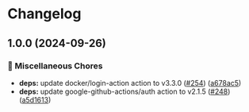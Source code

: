 # Changelog

## 1.0.0 (2024-09-26)


### 🔧 Miscellaneous Chores

* **deps:** update docker/login-action action to v3.3.0 ([#254](https://github.com/grafana/shared-workflows/issues/254)) ([a678ac5](https://github.com/grafana/shared-workflows/commit/a678ac51c04a71178b65744276e210a6ad61b096))
* **deps:** update google-github-actions/auth action to v2.1.5 ([#248](https://github.com/grafana/shared-workflows/issues/248)) ([a5d1613](https://github.com/grafana/shared-workflows/commit/a5d1613fba998ba9b99b7267b6f9b915562da962))
